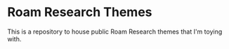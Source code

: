 # Roam Research Themes

This is a repository to house public Roam Research themes that I'm toying with.
